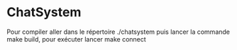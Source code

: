 # ChatSystem

Pour compiler aller dans le répertoire ./chatsystem puis lancer la commande make build, pour exécuter lancer make connect
